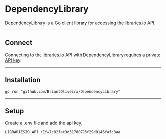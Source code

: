 # DependencyLibrary
DependencyLibrary is a Go client library for accessing the [libraries.io](www.libraries.io) API.
***

## Connect
Connecting to the [libraries.io](www.libraries.io) API with DependencyLibrary requires a private [API key](https://libraries.io/account).
***

## Installation 
``` go run "github.com/BriantOliveira/DependencyLibrary" ```
***
## Setup
Create a .env file and add the api key.
```
LIBRARIESIO_API_KEY=7c82fac3d317d0793f29d0146fafc8aa
```
